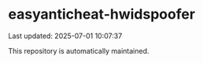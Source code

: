 # easyanticheat-hwidspoofer

Last updated: 2025-07-01 10:07:37

This repository is automatically maintained.
